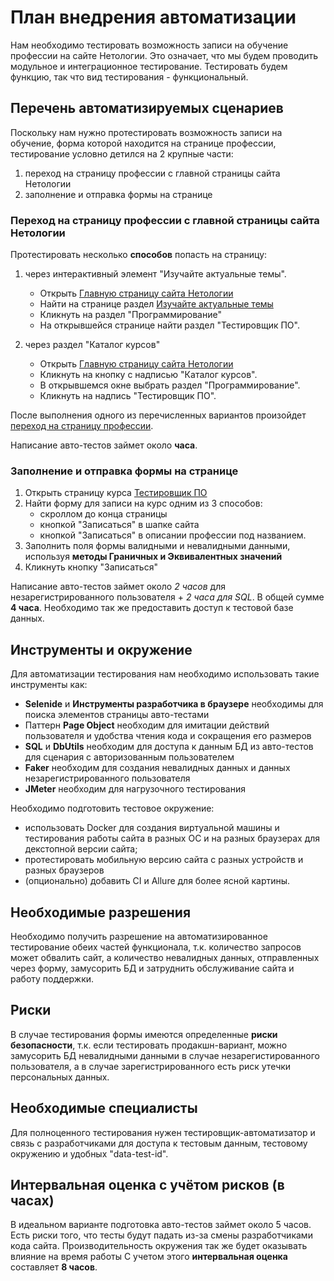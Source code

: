 <h1>План внедрения автоматизации</h1>
Нам необходимо тестировать возможность записи на обучение профессии на сайте Нетологии. Это означает, что
мы будем проводить модульное и интеграционное тестирование. Тестировать будем функцию, так что вид тестирования - функциональный.


<h2>Перечень автоматизируемых сценариев</h2>
Поскольку нам нужно протестировать возможность записи на обучение, форма которой находится на странице профессии,
тестирование условно детился на 2 крупные части:

1) переход на страницу профессии с главной страницы сайта Нетологии
2) заполнение и отправка формы на странице

<h3>Переход на страницу профессии с главной страницы сайта Нетологии</h3>

Протестировать несколько **способов** попасть на страницу:

1. через интерактивный элемент "Изучайте актуальные темы".
    * Открыть [Главную страницу сайта Нетологии](https://netology.ru/#/)
    * Найти на странице раздел [Изучайте актуальные темы](https://netology.ru/#/directions)
    * Кликнуть на раздел "Программирование"
    * На открывшейся странице найти раздел "Тестировщик ПО".

2. через раздел "Каталог курсов"
   * Открыть [Главную страницу сайта Нетологии](https://netology.ru/#/)
   * Кликнуть на кнопку с надписью "Каталог курсов".
   * В открывшемся окне выбрать раздел "Программирование". 
   * Кликнуть на надпись "Тестировщик ПО".

После выполнения одного из перечисленных вариантов произойдет [переход на страницу профессии](https://netology.ru/programs/qa).

Написание авто-тестов займет около **часа**.

<h3>Заполнение и отправка формы на странице</h3>

1. Открыть страницу курса [Тестировщик ПО](https://netology.ru/programs/qa)
2. Найти форму для записи на курс одним из 3 способов:
   * скроллом до конца страницы
   * кнопкой "Записаться" в шапке сайта
   * кнопкой "Записаться" в описании профессии под названием.
3. Заполнить поля формы валидными и невалидными данными, используя **методы Граничных и Эквивалентных значений**
4. Кликнуть кнопку "Записаться"

Написание авто-тестов займет около _2 часов_ для незарегистрированного пользователя + _2 часа для SQL_. В общей сумме **4 часа**.
Необходимо так же предоставить доступ к тестовой базе данных.

<h2>Инструменты и окружение</h2>

Для автоматизации тестирования нам необходимо использовать такие инструменты как:
* **Selenide** и **Инструменты разработчика в браузере** необходимы для поиска элементов страницы авто-тестами
* Паттерн **Page Object** необходим для имитации действий пользователя и удобства чтения кода и сокращения его размеров
* **SQL** и **DbUtils** необходим для доступа к данным БД из авто-тестов для сценария с авторизованным пользователем
* **Faker** необходим для создания невалидных данных и данных незарегистрированного пользователя
* **JMeter** необходим для нагрузочного тестирования

Необходимо подготовить тестовое окружение:

+ использовать Docker для создания виртуальной машины и тестирования работы сайта в разных ОС
  и на разных браузерах для декстопной версии сайта;
+ протестировать мобильную версию сайта с разных устройств и разных браузеров
+ (опционально) добавить CI и Allure для более ясной картины.

<h2>Необходимые разрешения</h2>

Необходимо получить разрешение на автоматизированное тестирование обеих частей функционала, т.к. количество запросов может обвалить сайт,
а количество невалидных данных, отправленных через форму, замусорить БД и затруднить обслуживание сайта и работу поддержки.

<h2>Риски</h2>

В случае тестирования формы имеются определенные **риски безопасности**, т.к. если тестировать продакшн-вариант,
можно замусорить БД невалидными данными в случае незарегистированного пользователя, а в случае зарегистрированного
есть риск утечки персональных данных.

<h2>Необходимые специалисты</h2>

Для полноценного тестирования нужен тестировщик-автоматизатор и связь с разработчиками для доступа к тестовым данным, 
тестовому окружению и удобных "data-test-id".

<h2>Интервальная оценка с учётом рисков (в часах)</h2>

В идеальном варианте подготовка авто-тестов займет около 5 часов.
Есть риски того, что тесты будут падать из-за смены разработчиками кода сайта.
Производительность окружения так же будет оказывать влияние на время работы
С учетом этого **интервальная оценка** составляет **8 часов**.





